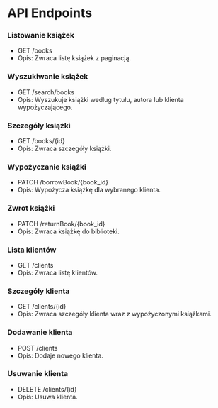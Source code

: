 # API Endpoints
### Listowanie książek
- GET /books
- Opis: Zwraca listę książek z paginacją.
### Wyszukiwanie książek
- GET /search/books
- Opis: Wyszukuje książki według tytułu, autora lub klienta wypożyczającego.
### Szczegóły książki
- GET /books/{id}
- Opis: Zwraca szczegóły książki.
### Wypożyczanie książki
- PATCH /borrowBook/{book_id}
- Opis: Wypożycza książkę dla wybranego klienta.
### Zwrot książki
- PATCH /returnBook/{book_id}
- Opis: Zwraca książkę do biblioteki.
### Lista klientów
- GET /clients
- Opis: Zwraca listę klientów.
### Szczegóły klienta
- GET /clients/{id}
- Opis: Zwraca szczegóły klienta wraz z wypożyczonymi książkami.
### Dodawanie klienta
- POST /clients
- Opis: Dodaje nowego klienta.
### Usuwanie klienta
- DELETE /clients/{id}
- Opis: Usuwa klienta.
